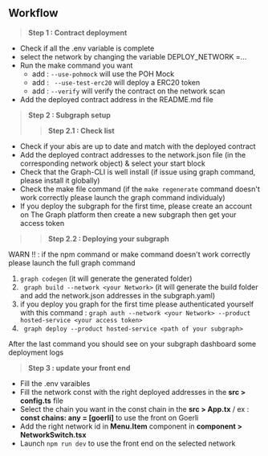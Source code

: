 
## Workflow

> **Step 1 : Contract deployment**

- Check if all the .env variable is complete
- select the network by changing the variable DEPLOY_NETWORK =...
- Run the  make command you want
  - add : ``--use-pohmock`` will use the POH Mock
  - add : `` --use-test-erc20`` will deploy a ERC20 token
  - add : `` --verify `` will verify the contract on the network scan
 - Add the deployed contract address in the README.md file
 

> **Step 2 : Subgraph setup**
> > **Step 2.1 : Check list**

- Check if your abis are up to date and match with the deployed contract
- Add the deployed contract addresses to the network.json file (in the corresponding network object) & select your start block
- Check that the Graph-CLI is well install (if issue using graph command, please install it globally)
- Check the make file command (if the ``make regenerate`` command doesn't work correctly please launch the graph command individualy)
- If you deploy the subgraph for the first time, please create an account on The Graph platform then create a new subgraph then get your access token

>> **Step 2.2 : Deploying your subgraph**
>> 
WARN !! : if the npm command or make command doesn't work correctly please launch the full graph command
  
1) ``graph codegen`` (it will generate the generated folder)
2) `` graph build --network <your Network>`` (it will generate the build folder and add the network.json addresses in the subgraph.yaml)
3) if you deploy you graph for the first time please authenticated yourself with this command :
``graph auth --network <your Network> --product hosted-service <your access token>`` 
4) `` graph deploy --product hosted-service <path of your subgraph>``
  
 After the last command you should see on your subgraph dashboard some deployment logs
 
 
 > **Step 3 : update your front end**
 - Fill the .env varaibles 
 - Fill the network const with the right deployed addresses in the **src > config.ts** file
 - Select the chain you want in the const chain in the **src > App.tx** / ex : **const chains: any = [goerli]** to use the front on Goerli
 - Add the right network id in **Menu.Item** component in **component > NetworkSwitch.tsx**
 - Launch ``npm run dev`` to use the front end on the selected network
  
 
  
